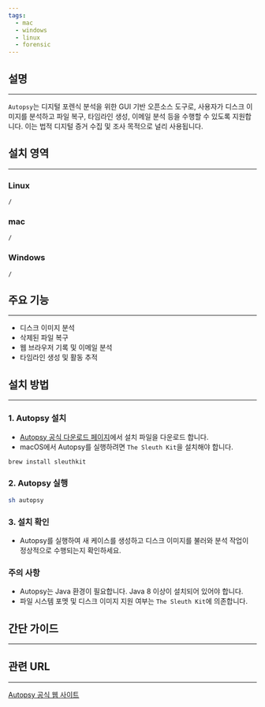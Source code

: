 ```yaml
---
tags:
  - mac
  - windows
  - linux
  - forensic
---
```

## 설명
---
`Autopsy`는 디지털 포렌식 분석을 위한 GUI 기반 오픈소스 도구로, 사용자가 디스크 이미지를 분석하고 파일 복구, 타임라인 생성, 이메일 분석 등을 수행할 수 있도록 지원합니다. 이는 법적 디지털 증거 수집 및 조사 목적으로 널리 사용됩니다.

## 설치 영역
---
### Linux
`/`

### mac
`/`

### Windows
`/`

## 주요 기능
---
- 디스크 이미지 분석
- 삭제된 파일 복구
- 웹 브라우저 기록 및 이메일 분석
- 타임라인 생성 및 활동 추적

## 설치 방법
---
### 1. Autopsy 설치
- [Autopsy 공식 다운로드 페이지](https://www.autopsy.com/download/)에서 설치 파일을 다운로드 합니다.
- macOS에서 Autopsy를 실행하려면 `The Sleuth Kit`을 설치해야 합니다.
```sh
brew install sleuthkit
```
### 2. Autopsy 실행
```sh
sh autopsy
```

### 3. 설치 확인
- Autopsy를 실행하여 새 케이스를 생성하고 디스크 이미지를 불러와 분석 작업이 정상적으로 수행되는지 확인하세요.

### 주의 사항
- Autopsy는 Java 환경이 필요합니다. Java 8 이상이 설치되어 있어야 합니다.
- 파일 시스템 포멧 및 디스크 이미지 지원 여부는 `The Sleuth Kit`에 의존합니다.


## 간단 가이드
---


## 관련 URL
---
[Autopsy 공식 웹 사이트](https://www.autopsy.com/)
